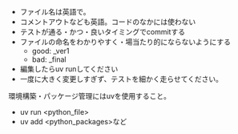 - ファイル名は英語で。
- コメントアウトなども英語。コードのなかには使わない
- テストが通る・かつ・良いタイミングでcommitする
- ファイルの命名をわかりやすく・場当たり的にならないようにする
    - good: _ver1
    - bad: _final
- 編集したらuv runしてください
- 一度に大きく変更しすぎず、テストを細かく走らせてください。

環境構築・パッケージ管理にはuvを使用すること。
- uv run <python_file>
- uv add <python_packages>など